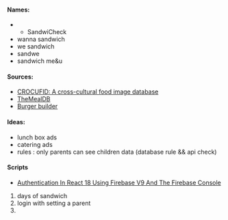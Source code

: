 #### Names:

-   -   SandwiCheck
-   wanna sandwich
-   we sandwich
-   sandwe
-   sandwich me&u

#### Sources:

-   [CROCUFID: A cross-cultural food image database](https://osf.io/5jtqx/)
-   [TheMealDB](https://www.themealdb.com/api.php)
-   [Burger builder](https://lidlburgerbuilder.ie/gallery)

#### Ideas:

-   lunch box ads
-   catering ads
-   rules : only parents can see children data (database rule && api check)

#### Scripts

-   [Authentication In React 18 Using Firebase V9 And The Firebase Console](https://blog.openreplay.com/authentication-in-react-18-using-firebase-v9/)

1. days of sandwich
2. login with setting a parent
3.
